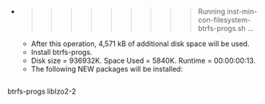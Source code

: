 * >>>>>>>>> Running inst-min-con-filesystem-btrfs-progs.sh ...
  * After this operation, 4,571 kB of additional disk space will be used.
  * Install btrfs-progs.
  * Disk size = 936932K. Space Used = 5840K. Runtime = 00:00:00:13.
  * The following NEW packages will be installed:
  ```bash
btrfs-progs liblzo2-2
  ```
